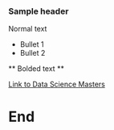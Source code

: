 ### Sample header

Normal text

* Bullet 1
* Bullet 2

** Bolded text **

[Link to Data Science Masters](http://datasciencemasters.org)

# End
